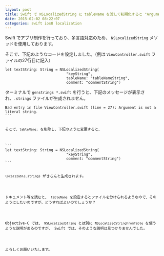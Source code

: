 ```yaml
---
layout: post
title: Swift で NSLocalizedString に tableName を渡して初期化すると "Argument is not a literal string." エラー
date: 2015-02-02 08:22:07
categories: swift ios8 localization
---
```

<p>Swift でアプリ制作を行っており、多言語対応のため、 <code>NSLocalizedString</code> メソッドを使用しております。</p>

<p>そこで、下記のようなコードを設定しました。（例は <code>ViewController.swift</code> ファイルの27行目に記入）</p>

```
let textString: String = NSLocalizedString(
                            "keyString",
                            tableName: "tableNameString",
                            comment: "commentString")
```

<p>ターミナルで <code>genstrings *.swift</code> を行うと、下記のメッセージが表示され、<code>.strings</code> ファイルが生成されません。</p>

<pre class="lang-none prettyprint-override"><code>Bad entry in file ViewController.swift (line = 27): Argument is not a literal string.
```

<p>そこで、<code>tableName:</code> を削除し、下記のように変更すると、</p>

```
let textString: String = NSLocalizedString(
                            "keyString",
                            comment: "commentString")
```

<p><code>localizable.strings</code> がきちんと生成されます。</p>

<p>ドキュメント等を読むと、 <code>tableName</code> を設定するとファイルを分けられるようなので、そのようにしたいのですが、どうすればよいのでしょうか？</p>

<p>Objective-C では、 <code>NSLocalizedString</code> とは別に <code>NSLocalizedStringFromTable</code> を使うような説明があるのですが、 Swift では、そのような説明は見つかりませんでした。</p>

<p>よろしくお願いいたします。</p>
